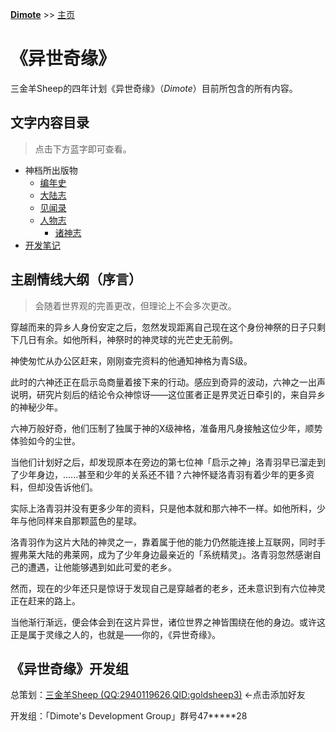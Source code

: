 **[Dimote](https://dimote.top)** >> [主页](index.md)

# 《异世奇缘》

三金羊Sheep的四年计划《异世奇缘》（*Dimote*）目前所包含的所有内容。

## 文字内容目录

> 点击下方蓝字即可查看。

- 神档所出版物
    - [编年史](sds/bns/index.md)
    - [大陆志](sds/dlz/index.md)
    - [见闻录](sds/jwl/index.md)
    - [人物志](sds/rwz/index.md)
        - [诸神志](sds/rwz/zsz/index.md)
- [开发笔记](note.md)

## 主剧情线大纲（序言）

> 会随着世界观的完善更改，但理论上不会多次更改。

穿越而来的异乡人身份安定之后，忽然发现距离自己现在这个身份神祭的日子只剩下几日有余。如他所料，神祭时的神灵球的光芒史无前例。

神使匆忙从办公区赶来，刚刚查完资料的他通知神格为青S级。

此时的六神还正在启示岛商量着接下来的行动。感应到奇异的波动，六神之一出声说明，研究片刻后的结论令众神惊讶——这位匿者正是界灵近日牵引的，来自异乡的神秘少年。

六神万般好奇，他们压制了独属于神的X级神格，准备用凡身接触这位少年，顺势体验如今的尘世。

当他们计划好之后，却发现原本在旁边的第七位神「启示之神」洛青羽早已溜走到了少年身边，......甚至和少年的关系还不错？六神怀疑洛青羽有着少年的更多资料，但却没告诉他们。

实际上洛青羽并没有更多少年的资料，只是他本就和那六神不一样。如他所料，少年与他同样来自那颗蓝色的星球。

洛青羽作为这片大陆的神灵之一，靠着属于他的能力仍然能连接上互联网，同时手握弗莱大陆的弗莱网，成为了少年身边最亲近的「系统精灵」。洛青羽忽然感谢自己的遭遇，让他能够遇到如此可爱的老乡。

然而，现在的少年还只是惊讶于发现自己是穿越者的老乡，还未意识到有六位神灵正在赶来的路上。

当他渐行渐远，便会体会到在这片异世，诸位世界之神皆围绕在他的身边。或许这正是属于灵缘之人的，也就是——你的，《异世奇缘》。

## 《异世奇缘》开发组

总策划：[三金羊Sheep (QQ:2940119626,QID:goldsheep3)](https://qm.qq.com/cgi-bin/qm/qr?k=UTi6fzzdpGTAkUEAqNuLN4Z81w6UEL0T&noverify=0) ←点击添加好友

开发组：「Dimote's Development Group」群号47\*\*\*\*\*28
